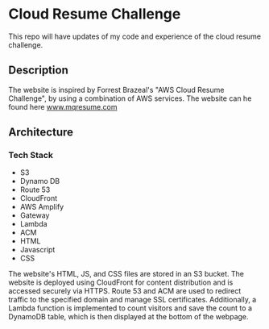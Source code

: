 # Cloud Resume Challenge #
This repo will have updates of my code and experience of the cloud resume challenge.

## Description ##
The website is inspired by Forrest Brazeal's "AWS Cloud Resume Challenge", by using a combination of AWS services.
The website can he found here www.mqresume.com
## Architecture

### Tech Stack ###
* S3
* Dynamo DB
* Route 53
* CloudFront
* AWS Amplify
* Gateway
* Lambda
* ACM
* HTML
* Javascript
* CSS

The website's HTML, JS, and CSS files are stored in an S3 bucket. The website is deployed using CloudFront for content distribution and is accessed securely via HTTPS. Route 53 and ACM are used to redirect traffic to the specified domain and manage SSL certificates. Additionally, a Lambda function is implemented to count visitors and save the count to a DynamoDB table, which is then displayed at the bottom of the webpage.
